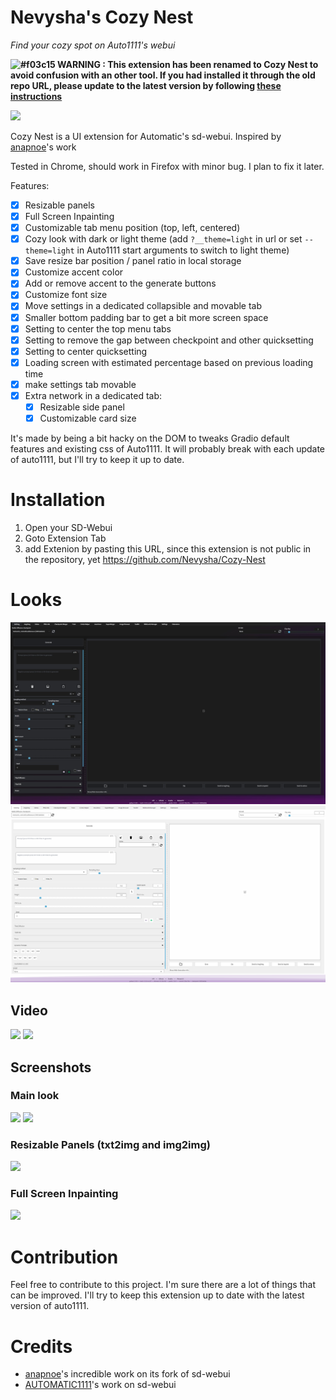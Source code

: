 # Nevysha's Cozy Nest

_Find your cozy spot on Auto1111's webui_

**![#f03c15](https://placehold.co/15x15/f03c15/f03c15.png) WARNING : This extension has been renamed to Cozy Nest to avoid confusion with an other tool. If you had installed it through the old repo URL, please update to the latest version by following [these instructions](https://github.com/Nevysha/Cozy-Nest/wiki/How-to-switch-to-renamed-repository-Cozy-Nest)**

![](https://nevysha.art/wp-content/uploads/2023/01/nevy-icon-1-256-round.png)

Cozy Nest is a UI extension for Automatic's sd-webui. Inspired by [anapnoe](https://github.com/anapnoe/stable-diffusion-webui-ux)'s work

Tested in Chrome, should work in Firefox with minor bug. I plan to fix it later.

Features:
- [x]  Resizable panels
- [x]  Full Screen Inpainting
- [x]  Customizable tab menu position (top, left, centered)
- [x]  Cozy look with dark or light theme (add `?__theme=light` in url or set `--theme=light` in Auto1111 start arguments to switch to light theme)
- [x]  Save resize bar position / panel ratio in local storage
- [x]  Customize accent color
- [x]  Add or remove accent to the generate buttons
- [x]  Customize font size
- [x]  Move settings in a dedicated collapsible and movable tab
- [x]  Smaller bottom padding bar to get a bit more screen space
- [x]  Setting to center the top menu tabs
- [x]  Setting to remove the gap between checkpoint and other quicksetting
- [x]  Setting to center quicksetting
- [x]  Loading screen with estimated percentage based on previous loading time
- [x]  make settings tab movable
- [x]  Extra network in a dedicated tab:
   - [x]  Resizable side panel
   - [x]  Customizable card size

It's made by being a bit hacky on the DOM to tweaks Gradio default features and existing css of Auto1111. It will probably break with each update of auto1111, but I'll try to keep it up to date.


# Installation
1) Open your SD-Webui
2) Goto Extension Tab
3) add Extenion by pasting this URL, since this extension is not public in the repository, yet
   https://github.com/Nevysha/Cozy-Nest

# Looks

![](https://github.com/Nevysha/Cozy-Nest/blob/main/assets/chrome-capture-2023-4-2%20(1).png?raw=true)
![](https://github.com/Nevysha/Cozy-Nest/blob/main/assets/Screenshot%202023-05-03%20100850.png?raw=true)

## Video
![](https://github.com/Nevysha/Cozy-Nest/blob/main/assets/chrome-capture-2023-4-1.gif?raw=true)
![](https://github.com/Nevysha/Cozy-Nest/blob/main/assets/chrome-capture-2023-4-2.gif?raw=true)

## Screenshots

### Main look
![](https://github.com/Nevysha/Cozy-Nest/blob/main/assets/chrome-capture-2023-4-1.png?raw=true)
![](https://github.com/Nevysha/Cozy-Nest/blob/main/assets/chrome-capture-2023-4-1%20(1).png?raw=true)

### Resizable Panels (txt2img and img2img)
![](https://github.com/Nevysha/Cozy-Nest/blob/main/assets/chrome-capture-2023-4-2.png?raw=true)

### Full Screen Inpainting
![](https://github.com/Nevysha/Cozy-Nest/blob/main/assets/chrome-capture-2023-4-1%20(3).png?raw=true)


# Contribution
Feel free to contribute to this project. I'm sure there are a lot of things that can be improved. 
I'll try to keep this extension up to date with the latest version of auto1111.

# Credits
* [anapnoe](https://github.com/anapnoe/stable-diffusion-webui-ux)'s incredible work on its fork of sd-webui
* [AUTOMATIC1111](https://github.com/AUTOMATIC1111/stable-diffusion-webui)'s work on sd-webui
